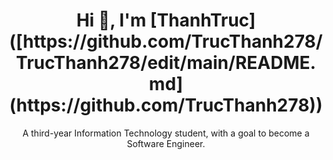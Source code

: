 <h1 align="center">Hi 👋, I'm [ThanhTruc]([https://github.com/TrucThanh278/TrucThanh278/edit/main/README.md](https://github.com/TrucThanh278)) </h1>
<p align="center">
A third-year Information Technology student, with a goal to become a Software Engineer.
</p>

<!--
**TrucThanh278/TrucThanh278** is a ✨ _special_ ✨ repository because its `README.md` (this file) appears on your GitHub profile.

Here are some ideas to get you started:

- 🔭 I’m currently working on ...
- 🌱 I’m currently studying at Ho Chi Minh Open University ...
- 👯 I’m looking to collaborate on ...
- 🤔 I’m looking for help with ...
- 💬 Ask me about ...
- 📫 How to reach me: ...
- 😄 Pronouns: ...
- ⚡ Fun fact: ...
-->
